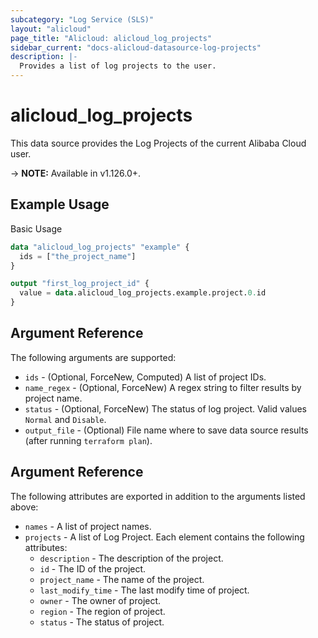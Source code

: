 ```yaml
---
subcategory: "Log Service (SLS)"
layout: "alicloud"
page_title: "Alicloud: alicloud_log_projects"
sidebar_current: "docs-alicloud-datasource-log-projects"
description: |-
  Provides a list of log projects to the user.
---
```


# alicloud\_log\_projects

This data source provides the Log Projects of the current Alibaba Cloud user.

-> **NOTE:** Available in v1.126.0+.

## Example Usage

Basic Usage

```terraform
data "alicloud_log_projects" "example" {
  ids = ["the_project_name"]
}

output "first_log_project_id" {
  value = data.alicloud_log_projects.example.project.0.id
}
```

## Argument Reference

The following arguments are supported:

* `ids` - (Optional, ForceNew, Computed) A list of project IDs.
* `name_regex` - (Optional, ForceNew) A regex string to filter results by project name.
* `status` - (Optional, ForceNew) The status of log project. Valid values `Normal` and `Disable`.
* `output_file` - (Optional) File name where to save data source results (after running `terraform plan`).

## Argument Reference

The following attributes are exported in addition to the arguments listed above:

* `names` - A list of project names.
* `projects` - A list of Log Project. Each element contains the following attributes:
	* `description` - The description of the project.
	* `id` - The ID of the project.
	* `project_name` - The name of the project. 
	* `last_modify_time` - The last modify time of project.
	* `owner` - The owner of project.
	* `region` - The region of project.
	* `status` - The status of project.
